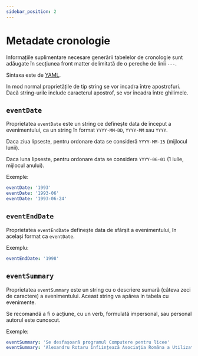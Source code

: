 ```yaml
---
sidebar_position: 2
---
```


# Metadate cronologie

Informațiile suplimentare necesare generării tabelelor de cronologie
sunt adăugate în secțiunea front matter delimitată de o pereche de
linii `---`.

Sintaxa este de [YAML](https://yaml.org/spec/1.2.2/).

In mod normal proprietățile de tip string se vor incadra între apostrofuri.
Dacă string-urile include caracterul apostrof, se vor încadra între
ghilimele.

## `eventDate`

Proprietatea `eventDate` este un string ce definește data de
început a evenimentului,
ca un string în format `YYYY-MM-DD`, `YYYY-MM` sau `YYYY`.

Daca ziua lipseste, pentru ordonare data se consideră `YYYY-MM-15`
(mijlocul lunii).

Daca luna lipseste, pentru ordonare data se considera `YYYY-06-01`
(1 iulie, mijlocul anului).

Exemple:

```yaml
eventDate: '1993'
eventDate: '1993-06'
eventDate: '1993-06-24'
```

## `eventEndDate`

Proprietatea `eventEndDate` definește data de sfârșit a evenimentului,
în același format ca `eventDate`.

Exemplu:

```yaml
eventEndDate: '1998'
```

## `eventSummary`

Proprietatea `eventSummary` este un string cu o descriere sumară
(câteva zeci de caractere)
a evenimentului. Aceast string va apărea in tabela cu evenimente.

Se recomandă a fi o acțiune, cu un verb, formulată impersonal, sau personal
autorul este cunoscut.

Exemple:

```yaml
eventSummary: 'Se desfașoară programul Computere pentru licee'
eventSummary: 'Alexandru Rotaru înființează Asociația Româna a Utilizatorilor de Unix (GURU)'
```
